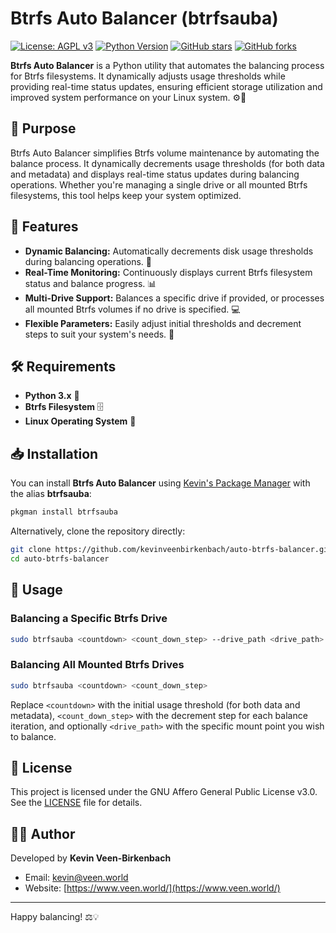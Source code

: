 # Btrfs Auto Balancer (btrfsauba)
[![License: AGPL v3](https://img.shields.io/badge/License-AGPL%20v3-blue.svg)](https://www.gnu.org/licenses/agpl-3.0)
[![Python Version](https://img.shields.io/badge/Python-3.x-blue.svg)](https://www.python.org)
[![GitHub stars](https://img.shields.io/github/stars/kevinveenbirkenbach/btrfs-auto-balancer.svg?style=social)](https://github.com/kevinveenbirkenbach/btrfs-auto-balancer/stargazers)
[![GitHub forks](https://img.shields.io/github/forks/kevinveenbirkenbach/btrfs-auto-balancer.svg?style=social)](https://github.com/kevinveenbirkenbach/btrfs-auto-balancer/network)

**Btrfs Auto Balancer** is a Python utility that automates the balancing process for Btrfs filesystems. It dynamically adjusts usage thresholds while providing real-time status updates, ensuring efficient storage utilization and improved system performance on your Linux system. ⚙️💾

## 🎯 Purpose

Btrfs Auto Balancer simplifies Btrfs volume maintenance by automating the balance process. It dynamically decrements usage thresholds (for both data and metadata) and displays real-time status updates during balancing operations. Whether you're managing a single drive or all mounted Btrfs filesystems, this tool helps keep your system optimized.

## 🚀 Features

- **Dynamic Balancing:** Automatically decrements disk usage thresholds during balancing operations. 🔄
- **Real-Time Monitoring:** Continuously displays current Btrfs filesystem status and balance progress. 📊
- **Multi-Drive Support:** Balances a specific drive if provided, or processes all mounted Btrfs volumes if no drive is specified. 💻
- **Flexible Parameters:** Easily adjust initial thresholds and decrement steps to suit your system's needs. 🔧

## 🛠 Requirements

- **Python 3.x** 🐍
- **Btrfs Filesystem** 🗄️
- **Linux Operating System** 🐧

## 📥 Installation

You can install **Btrfs Auto Balancer** using [Kevin's Package Manager](https://github.com/kevinveenbirkenbach/package-manager) with the alias **btrfsauba**:

```bash
pkgman install btrfsauba
```

Alternatively, clone the repository directly:

```bash
git clone https://github.com/kevinveenbirkenbach/auto-btrfs-balancer.git
cd auto-btrfs-balancer
```

## 🚀 Usage

### Balancing a Specific Btrfs Drive

```bash
sudo btrfsauba <countdown> <count_down_step> --drive_path <drive_path>
```

### Balancing All Mounted Btrfs Drives

```bash
sudo btrfsauba <countdown> <count_down_step>
```

Replace `<countdown>` with the initial usage threshold (for both data and metadata), `<count_down_step>` with the decrement step for each balance iteration, and optionally `<drive_path>` with the specific mount point you wish to balance.

## 📜 License

This project is licensed under the GNU Affero General Public License v3.0. See the [LICENSE](./LICENSE) file for details.

## 👨‍💻 Author

Developed by **Kevin Veen-Birkenbach**  
- Email: [kevin@veen.world](mailto:kevin@veen.world)  
- Website: [https://www.veen.world/](https://www.veen.world/)

---

Happy balancing! ⚖️💡
